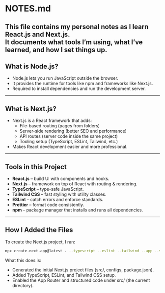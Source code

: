 # NOTES.md
This file contains my personal notes as I learn React.js and Next.js.  
It documents what tools I’m using, what I’ve learned, and how I set things up.
---

## What is Node.js?
- Node.js lets you run JavaScript outside the browser.
- It provides the runtime for tools like npm and frameworks like Next.js.
- Required to install dependencies and run the development server.

---

## What is Next.js?
- Next.js is a React framework that adds:
  - File-based routing (pages from folders)
  - Server-side rendering (better SEO and performance)
  - API routes (server code inside the same project)
  - Tooling setup (TypeScript, ESLint, Tailwind, etc.)
- Makes React development easier and more professional.

---

## Tools in this Project
- **React.js** – build UI with components and hooks.
- **Next.js** – framework on top of React with routing & rendering.
- **TypeScript** – type-safe JavaScript.
- **Tailwind CSS** – fast styling with utility classes.
- **ESLint** – catch errors and enforce standards.
- **Prettier** – format code consistently.
- **npm** – package manager that installs and runs all dependencies.

---

## How I Added the Files
To create the Next.js project, I ran:

```bash
npx create-next-app@latest . --typescript --eslint --tailwind --app --src-dir --import-alias "@/*"
```
What this does is:
- Generated the initial Next.js project files (src/, configs, package.json).
- Added TypeScript, ESLint, and Tailwind CSS setup.
- Enabled the App Router and structured code under src/ (the current directory).
